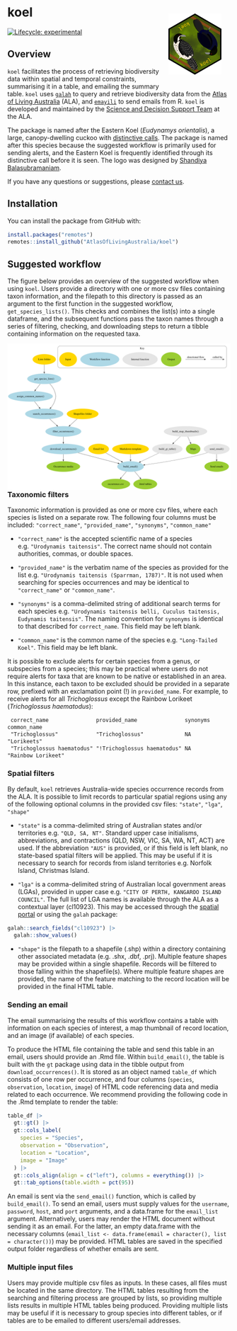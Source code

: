 
<!-- README.md is generated from README.Rmd. Please edit that file -->

# koel <img src="man/figures/koel_female.png" align="right" height="138" style="padding: 20px;" />

<!-- badges: start -->

[![Lifecycle:
experimental](https://img.shields.io/badge/lifecycle-experimental-yellow.svg)](https://www.tidyverse.org/lifecycle/#experimental)
<!-- badges: end -->

## Overview

`koel` facilitates the process of retrieving biodiversity data within
spatial and temporal constraints, summarising it in a table, and
emailing the summary table. `koel` uses
[`galah`](https://galah.ala.org.au) to query and retrieve biodiversity
data from the [Atlas of Living Australia](https://www.ala.org.au) (ALA),
and [`emayili`](https://github.com/datawookie/emayili/) to send emails
from R. `koel` is developed and maintained by the [Science and Decision
Support Team](https://labs.ala.org.au/about.html) at the ALA.

The package is named after the Eastern Koel (*Eudynamys orientalis*), a
large, canopy-dwelling cuckoo with [distinctive
calls](https://xeno-canto.org/explore?query=Eudynamys%20orientalis). The
package is named after this species because the suggested workflow is
primarily used for sending alerts, and the Eastern Koel is frequently
identified through its distinctive call before it is seen. The logo was
designed by [Shandiya Balasubramaniam](https://labs.ala.org.au/about/Balasubramaniam_Shandiya/).

If you have any questions or suggestions, please [contact
us](mailto:support@ala.org.au).

## Installation

You can install the package from GitHub with:

``` r
install.packages("remotes")
remotes::install_github("AtlasOfLivingAustralia/koel")
```

## Suggested workflow

The figure below provides an overview of the suggested workflow when
using `koel`. Users provide a directory with one or more csv files
containing taxon information, and the filepath to this directory is
passed as an argument to the first function in the suggested workflow,
`get_species_lists()`. This checks and combines the list(s) into a
single dataframe, and the subsequent functions pass the taxon names
through a series of filtering, checking, and downloading steps to return
a tibble containing information on the requested taxa.

<img src="man/figures/flowchart.svg" align="left"/>

### Taxonomic filters

Taxonomic information is provided as one or more csv files, where each
species is listed on a separate row. The following four columns must be
included: `"correct_name"`, `"provided_name"`, `"synonyms"`,
`"common_name"`

- `"correct_name"` is the accepted scientific name of a species
  e.g. `"Urodynamis taitensis"`. The correct name should not contain
  authorities, commas, or double spaces.

- `"provided_name"` is the verbatim name of the species as provided for
  the list e.g. `"Urodynamis taitensis (Sparrman, 1787)"`. It is not
  used when searching for species occurrences and may be identical to
  `"correct_name"` or `"common_name"`.

- `"synonyms"` is a comma-delimited string of additional search terms
  for each species
  e.g. `"Urodynamis taitensis belli, Cuculus taitensis, Eudynamis taitensis"`.
  The naming convention for `synonyms` is identical to that described
  for `correct_name`. This field may be left blank.

- `"common_name"` is the common name of the species
  e.g. `"Long-Tailed Koel"`. This field may be left blank.

It is possible to exclude alerts for certain species from a genus, or
subspecies from a species; this may be practical where users do not
require alerts for taxa that are known to be native or established in an
area. In this instance, each taxon to be excluded should be provided in
a separate row, prefixed with an exclamation point (!) in
`provided_name`. For example, to receive alerts for all *Trichoglossus*
except the Rainbow Lorikeet (*Trichoglossus haematodus*):

     correct_name               provided_name               synonyms common_name     
     "Trichoglossus"            "Trichoglossus"             NA       "Lorikeets"       
     "Trichoglossus haematodus" "!Trichoglossus haematodus" NA       "Rainbow Lorikeet"

### Spatial filters

By default, `koel` retrieves Australia-wide species occurrence records
from the ALA. It is possible to limit records to particular spatial
regions using any of the following optional columns in the provided csv
files: `"state"`, `"lga"`, `"shape"`

- `"state"` is a comma-delimited string of Australian states and/or
  territories e.g. `"QLD, SA, NT"`. Standard upper case initialisms,
  abbreviations, and contractions (QLD, NSW, VIC, SA, WA, NT, ACT) are
  used. If the abbreviation `"AUS"` is provided, or if this field is
  left blank, no state-based spatial filters will be applied. This may
  be useful if it is necessary to search for records from island
  territories e.g. Norfolk Island, Christmas Island.

- `"lga"` is a comma-delimited string of Australian local government
  areas (LGAs), provided in upper case
  e.g. `"CITY OF PERTH, KANGAROO ISLAND COUNCIL"`. The full list of LGA
  names is available through the ALA as a contextual layer (cl10923).
  This may be accessed through the [spatial
  portal](https://spatial.ala.org.au) or using the `galah` package:

``` r
galah::search_fields("cl10923") |>
  galah::show_values()
```

- `"shape"` is the filepath to a shapefile (.shp) within a directory
  containing other associated metadata (e.g. .shx, .dbf, .prj). Multiple
  feature shapes may be provided within a single shapefile. Records will
  be filtered to those falling within the shapefile(s). Where multiple
  feature shapes are provided, the name of the feature matching to the
  record location will be provided in the final HTML table.

### Sending an email

The email summarising the results of this workflow contains a table with
information on each species of interest, a map thumbnail of record
location, and an image (if available) of each species.

To produce the HTML file containing the table and send this table in an
email, users should provide an .Rmd file. Within `build_email()`, the
table is built with the `gt` package using data in the tibble output
from `download_occurrences()`. It is stored as an object named
`table_df` which consists of one row per occurrence, and four columns
(`species`, `observation`, `location`, `image`) of HTML code referencing
data and media related to each occurrence. We recommend providing the
following code in the .Rmd template to render the table:

``` r
table_df |>
  gt::gt() |>
  gt::cols_label(
    species = "Species",
    observation = "Observation",
    location = "Location",
    image = "Image"
  ) |>
  gt::cols_align(align = c("left"), columns = everything()) |>
  gt::tab_options(table.width = pct(95))
```

An email is sent via the `send_email()` function, which is called by
`build_email()`. To send an email, users must supply values for the
`username`, `password`, `host`, and `port` arguments, and a data.frame
for the `email_list` argument. Alternatively, users may render the HTML
document without sending it as an email. For the latter, an empty
data.frame with the necessary columns
(`email_list <- data.frame(email = character(), list = character())`)
may be provided. HTML tables are saved in the specified output folder
regardless of whether emails are sent.

### Multiple input files

Users may provide multiple csv files as inputs. In these cases, all
files must be located in the same directory. The HTML tables resulting
from the searching and filtering process are grouped by lists, so
providing multiple lists results in multiple HTML tables being produced.
Providing multiple lists may be useful if it is necessary to group
species into different tables, or if tables are to be emailed to
different users/email addresses.
